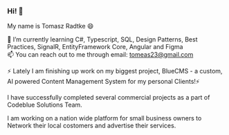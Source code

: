 ### Hi! 👋 <br>
My name is Tomasz Radtke 😄 <br>

🌱 I’m currently learning C#, Typescript, SQL, Design Patterns, 
 Best Practices, SignalR, EntityFramework Core, Angular and Figma <br>
📫 You can reach out to me through email: tomeas23@gmail.com

⚡ Lately I am finishing up work on my biggest project, BlueCMS - a custom, AI powered Content Management System for my personal Clients!⚡

I have successfully completed several commercial projects as a part of Codeblue Solutions Team.

I am working on a nation wide platform for small business owners to Network their local costomers and advertise their services.
<!--
**RadtkeTomasz/RadtkeTomasz** is a ✨ _special_ ✨ repository because its `README.md` (this file) appears on your GitHub profile.

Here are some ideas to get you started:

- 🔭 I’m currently working on ...
- 
- 👯 I’m looking to collaborate on ...
- 🤔 I’m looking for help with ...
- 💬 Ask me about ...
-  ...
-  Pronouns: ...
- 
-->
